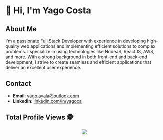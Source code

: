 
# 👋 Hi, I'm Yago Costa

## About Me
I'm a passionate Full Stack Developer with experience in developing high-quality web applications and implementing efficient solutions to complex problems. I specialize in using technologies like NodeJS, ReactJS, AWS, and more. With a strong background in both front-end and back-end development, I strive to create seamless and efficient applications that deliver an excellent user experience.

## Contact
- **Email**: yago.ayala@outlook.com
- **LinkedIn**: [linkedin.com/in/yagoca](http://linkedin.com/in/yagoca/)

 ## Total Profile Views :detective: <br>
 <p align="center"> 
   <img alingn="center" src="https://profile-counter.glitch.me/YagoAyala/count.svg" />
 </p>

